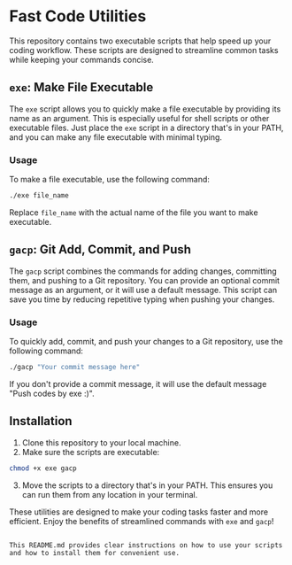 # Fast Code Utilities

This repository contains two executable scripts that help speed up your coding workflow. These scripts are designed to streamline common tasks while keeping your commands concise.

## `exe`: Make File Executable

The `exe` script allows you to quickly make a file executable by providing its name as an argument. This is especially useful for shell scripts or other executable files. Just place the `exe` script in a directory that's in your PATH, and you can make any file executable with minimal typing.

### Usage

To make a file executable, use the following command:

```bash
./exe file_name
```

Replace `file_name` with the actual name of the file you want to make executable.

## `gacp`: Git Add, Commit, and Push

The `gacp` script combines the commands for adding changes, committing them, and pushing to a Git repository. You can provide an optional commit message as an argument, or it will use a default message. This script can save you time by reducing repetitive typing when pushing your changes.

### Usage

To quickly add, commit, and push your changes to a Git repository, use the following command:

```bash
./gacp "Your commit message here"
```

If you don't provide a commit message, it will use the default message "Push codes by exe :)".

## Installation

1. Clone this repository to your local machine.
2. Make sure the scripts are executable:

```bash
chmod +x exe gacp
```

3. Move the scripts to a directory that's in your PATH. This ensures you can run them from any location in your terminal.

These utilities are designed to make your coding tasks faster and more efficient. Enjoy the benefits of streamlined commands with `exe` and `gacp`!
```

This README.md provides clear instructions on how to use your scripts and how to install them for convenient use.
